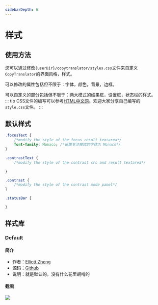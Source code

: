 ```yaml
---
sidebarDepth: 6
---
```

# 样式
## 使用方法
您可以通过修改`{userDir}/copytranslator/styles.css`文件来自定义`CopyTranslator`的界面风格，样式。

可以修改的属性包括但不限于：字体，颜色，背景，边框。

可以自定义的部分包括但不限于：两大模式的结果框，设置框，状态栏的样式。
::: tip
CSS文件的编写可以参考[HTML中文网](https://www.html.cn/book/css/all-properties.html)。欢迎大家分享自己编写的`style.css`文件。
:::

## 默认样式
```css
.focusText {
    /*modify the style of the focus result textarea*/
    font-family: Monaco; /*设置专注模式的字体为 Monaco*/
}

.contrastText {
    /*modify the style of the contrast src and result textarea*/

}

.contrast {
    /*modify the style of the contrast mode panel*/
}

.statusBar {

}
```

## 样式库
### Default
#### 简介
- 作者：[Elliott Zheng](https://github.com/elliottzheng)
- 源码：[Github](https://raw.githubusercontent.com/CopyTranslator/CopyTranslator/4edc7970231246832e3415cf9d8450ff070b1b1d/src/styles.css)
- 说明：就是默认的，没有什么花里胡哨的
#### 截图
![](https://s2.ax1x.com/2019/03/08/ASEXHx.png)

